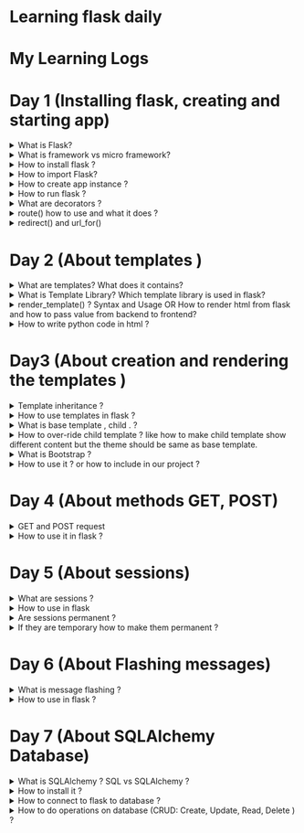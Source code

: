 # Learning flask daily

# My Learning Logs

# Day 1 (Installing flask, creating and starting app)
<details>
<summary> What is Flask? </summary>
Its a python micro-framework to develop web application.
</details>

<details>
<summary> What is framework vs micro framework?</summary>

<b>Web Framework</b> - Collection of libraries and modules, so a developer doesnt need to worry about low-level details like thread management, protocol etc

<b>Micro Framework</b> - Mimimalistic version of full fledged framework. But flask has extentions to parts where there are limitations.

</details>

<details>
<summary> How to install flask ? </summary>
Create virtualenvironment - why? to manage package dependencies

`# virtualenv venv`

Activate the virtual environment

`# source venv/bin/activate`

Install flask

`#pip3 install flask`

</details>

<details>
<summary> How to import Flask? </summary>

Add this line to the beginning of .py file

`from flask import Flask`

</details>

<details>
<summary> How to create app instance ? </summary>

After import flask we can create app instance 

`app = flask(__name__)`

</details>

<details>
<summary> How to run flask ? </summary>

Just like how we run normal python files

`python3 filename.py`

</details>

<details>
<summary> What are decorators ?</summary>
In python, decorators are function that take function as argument and returns another function.

Example

```
from flask import Flask

app = Flask(__name__)

@app.route("/")
def home():
    return "This is home page"

if __name__ == "__main__":
    app.run(debug=True)
```

</details>

<details>
<summary> route() how to use and what it does ? </summary>

`route()` is a decorator in flask. 

<b>How to use it :</b>

```
@app.route("/")
def home():
    return "Home page"
```

<b>What it does:</b>

Adds endpoint to app object
</details>


<details>
<summary> redirect() and url_for() </summary>

`redirect()` : Flask function to redirect the users to specified URL 

`url_for()` : Flask function, for creating a URL to prevent the overhead of having to change URLs throughout the application.

<b>Usage</b>

```
@app.route("/not_allowed")
def not_allowed():
    return "<h1> This page is restricted for normal user</h1>"

@app.route("/admin")
def admin():
    return redirect(url_for("not_allowed"))
```
</details>

# Day 2 (About templates )

<details>
<summary> What are templates? What does it contains? </summary>

`templates` is a directory, which contains static files like HTML, CSS. 

And it also contains placeholders for dynamic values( for eg: using jinja expression to get values from flask to html files)

</details>

<details>
<summary> What is Template Library? Which template library is used in flask? </summary>

</details>

<details>
<summary> render_template() ? Syntax and Usage OR How to render html from flask and how to pass value from backend to frontend? </summary>

`render_template()` - function which renders frontend files(HTML, CSS) to user's web browser. 

```
from flask import Flask, render_template

app = Flask(__name__)

@app.route("/")
def home():
    return render_template("templates/index.html")

@app.route("/<usr>")
def user(usr):
    return render_template("templates/display.html", content=usr, msg="Hello")
```

</details>

<details>
<summary> How to write python code in html ?</summary>

We use <b>Jinja expressions</b> to write kindaa python code in templates/*.html files

<b>Example</b> 

display.html

```
<html>
<head> 
    <title> Displays your name </title>
</head>
<body>
    {% for x in range(10) %}
        <p> {{msg}} {{usr}}
    {% endfor %}
</body>
</html>
```
</details>


# Day3 (About creation and rendering the templates )

<details> 
<summary> Template inheritance ?  </summary>

Templates are like, writing a blueprint.
Rather than typing all the contents again and again, we are only typing the changed contents and inheriting the contents that is common across the web pages

</details>

<details> 
<summary> How to use templates in flask ? </summary>

<b>Creation of templates</b>
Under `templates` directory we can create templates in flask. for example base.html etc so child pages can inherit base.html

</details>

<details> 
<summary>What is base template , child . ? </summary>

Base template = like a master file, how entire website/webpages should look like. Purpose if for website uniformity (like theme in vague terms)

Child - webpages that inherit from the base template

base.html -> index.html
</details>


<details> 
<summary>How to over-ride child template ? like how to make child template show different content but the theme
should be same as base template. </summary>

<b>in base.html</b>

<title> {% block title %}{% endblock %} </title>

<body>
{% block content %}{% endblock %}  
</body>

<b>in child.html</b>
{% extends "base.html" %}
{% block title %}Welcome to child page {% endblock %}
{% block content%}

<h1>This is child!</h1>

{% endblock %} 

</details>


<details> 
<summary> What is Bootstrap ? </summary>

For styling, kind of advanced version of CSS
</details>

<details> 
<summary> How to use it ? or how to include in our project ? </summary>

</details>

# Day 4 (About methods GET, POST)
<details> 
<summary> GET and POST request </summary>

</details>
 
<details> 
<summary> How to use it in flask ? </summary>

<b>Import the package(request)</b> 

from flask import request

<b>Usage:</b>

Say this is the html file

<b>login.html</b>

```
<form>
	<p>Username</p> 
		<input type="text" name="nm">
	<p>Password</p>
		<input type="password" name="ps">
	<input type="submit" value="Login">	
	
</form>
```

<b>in day4.py</b> 

```
from flask import request

@app.route("/login")
def login():
	if request.method == "POST":
		username = request.form("nm")
		password = request.form("ps")
		return f"{username} {password}"
```
</details>

# Day 5 (About sessions)

<details> 
<summary> What are sessions ? </summary>

Kind of Data structure to hold temporary values. In python, session is a dictonary.

</details>


<details> 
<summary> How to use in flask </summary>
	1. importing session 
	
	`from flask import session`

	2. Adding a secret key 
	
	`app.secret_key = "some complex key"`
		
	rem: session is a dictonary. 
	
	3. Add a key to session dictonary and assign the value given by the user
	
	`session["username_key"] = request.form["nm"]`
	
	4. pass it to different routes

</details>


<details> 
<summary> Are sessions permanent ?  </summary>
No by default.

But we can make it permanent

</details>


<details> 
<summary> If they are temporary how to make them permanent ? </summary>

	1. importing datetime.timedelta
	
	`from datetime import timedelta`
	
	2. Fix some duration for the session 
	
	`app.permanent_session_lifetime = timedelta(days=1)`
	
	3. After getting the value from user (previous step3) make session permanent
	
	`session.permanent = True`

</details>

# Day 6 (About Flashing messages)

<details> 
<summary> What is message flashing ? </summary>

</details>

<details> 
<summary> How to use in flask ? </summary>

<b>in .html file</b>

```
{% with messages = get_falshed_messages() %}
	{% if messages %}
		{% for msg in messages %}
			<p>{{msg}}</p>
		{% endfor %}
	{% endif %}
{% endwith %}
```
<b>in .py file</b>

```
from flask import flash

flash("Login succesfull","info")
```

</details>

# Day 7 (About SQLAlchemy Database)

<details> 
<summary> What is SQLAlchemy ? SQL vs SQLAlchemy ? </summary>

SQLAlchemy is python library for creating communication between python program and database.

This library is used as Object Relational Mapper (ORM). ORM means to 
converts 

```
python classes -> table in RDBMS

function calls -> SQL statements 
```

SQL => Its query language 

SQLAlchemy => is python library for managing kind of sql database.


</details>

<details> 
<summary> How to install it ? </summary>

`pip3 install flask-sqlalchemy`

</details>

<details> 
<summary> How to connect to flask to database ? </summary>

1. Import the package
`from flask_sqlalchemy import SQLAlchemy`

2. Configure and create db object

```
# configuring SQLAlchemy 'users' -> name of the table in SQL
app.config['SQLALCHEMY_DATABASE_URI'] = 'sqlite:///users.sqlite3'
```

```
# Creating db object
db = SQLAlchemy(app)
```

3. Creating the class(table)

```
# In this example users = tables, Column names = id(int, primary key), name(string), email(string) 

class users(db.Model):
    _id = db.Column("id", db.Integer, primary_key=True)
    name = db.Column(db.String(100))
    email = db.Column(db.String(100))

    # for initilizing default values
    def __init__(self, name, email):
        self.name = name
        self.email = email
```

</details>

<details> 
<summary> How to do operations on database (CRUD: Create, Update, Read, Delete ) ? </summary>

</details>






 





		
		



	
	 

 
















